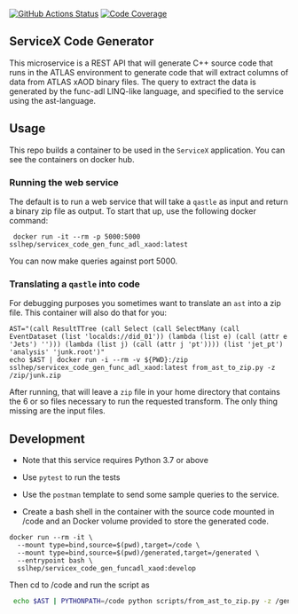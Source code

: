 [![GitHub Actions Status](https://github.com/ssl-hep/ServiceX_Code_Generator_FuncADL_xAOD/workflows/CI/CD/badge.svg)](https://github.com/ssl-hep/ServiceX_Code_Generator_FuncADL_xAOD/actions)
[![Code Coverage](https://codecov.io/gh/ssl-hep/ServiceX_Code_Generator_FuncADL_xAOD/graph/badge.svg)](https://codecov.io/gh/ssl-hep/ServiceX_Code_Generator_FuncADL_xAOD)


ServiceX Code Generator
-----------------------
This microservice is a REST API that will generate C++ source code that runs in 
the ATLAS environment to generate code that will extract columns of data from 
ATLAS xAOD binary files. The query to extract the data is generated by the 
func-adl LINQ-like language, and specified to the service using the ast-language.

Usage
-----
This repo builds a container to be used in the `ServiceX` application. You can 
see the containers on docker hub.

### Running the web service

The default is to run a web service that will take a `qastle` as input and 
return a binary zip file as output. To start that up, use the following 
docker command:

```
 docker run -it --rm -p 5000:5000  sslhep/servicex_code_gen_func_adl_xaod:latest
```

You can now make queries against port 5000.

### Translating a `qastle` into code
For debugging purposes you sometimes want to translate an `ast` into a zip file. 
This container will also do that for you:

```
AST="(call ResultTTree (call Select (call SelectMany (call EventDataset (list 'localds://did_01')) (lambda (list e) (call (attr e 'Jets') ''))) (lambda (list j) (call (attr j 'pt')))) (list 'jet_pt') 'analysis' 'junk.root')" 
echo $AST | docker run -i --rm -v ${PWD}:/zip sslhep/servicex_code_gen_func_adl_xaod:latest from_ast_to_zip.py -z /zip/junk.zip
```

After running, that will leave a `zip` file in your home directory that contains 
the 6 or so files necessary to run the requested transform. The only thing 
missing are the input files.



Development
-----------
- Note that this service requires Python 3.7 or above
- Use `pytest` to run the tests
- Use the `postman` template to send some sample queries to the service.

- Create a bash shell in the container with the source code mounted in /code
and an Docker volume provided to store the generated code.

```
docker run --rm -it \
  --mount type=bind,source=$(pwd),target=/code \
  --mount type=bind,source=$(pwd)/generated,target=/generated \
  --entrypoint bash \
  sslhep/servicex_code_gen_funcadl_xaod:develop 
```

Then cd to /code and run the script as
```bash
 echo $AST | PYTHONPATH=/code python scripts/from_ast_to_zip.py -z /generated/foo.zip --uproot
```


